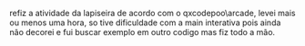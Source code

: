 refiz a atividade da lapiseira de acordo com o qxcodepoo\arcade, levei mais
ou menos uma hora, so tive dificuldade com a main interativa pois ainda não decorei
e fui buscar exemplo em outro codigo mas fiz todo a mão.